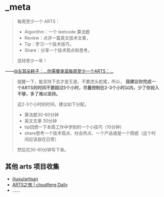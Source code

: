 # _meta

> 每周至少一个 ARTS：
>
>   - Algorithm：一个 leetcode 算法题
>   - Review：点评一篇英文技术文章，
>   - Tip：学习一个技术技巧，
>   - Share：分享一个技术观点和思考。
>
> 坚持至少一年！

——[@左耳朵耗子：...你需要承诺每周至少一个ARTS：...](https://weibo.com/1401880315/Glsyor9wi)

> 提醒一下，能坚持下去才是王道，不要虎头蛇尾，所以， **我建议你完成一个ARTS的时间不要超过5个小时，尽量控制在2-3个小时以内，少了你投入不够，多了难以坚持。**
>
> 这2-3个小时的时间，建议如下分配，
>
> - 算法题30-60分钟
> - 英文文章 30分钟
> - tip回想一下本周工作中学到的一个小技巧（10分钟）
> - share思考一个技术观点、社会热点、一个产品或是一个困惑（这个时间应该放在日常）
>
> 然后花30-60分钟写下来。

## 其他 arts 项目收集

- [iliuxu/artisan](https://github.com/iliuxu/artisan)
- [ARTS之旅 | cloudfeng Daily](https://cloudfeng.github.io/2018/06/23/worklog/201806/3thweek/summary/)
- ……
